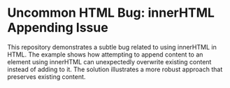 # Uncommon HTML Bug: innerHTML Appending Issue

This repository demonstrates a subtle bug related to using innerHTML in HTML.  The example shows how attempting to append content to an element using innerHTML can unexpectedly overwrite existing content instead of adding to it.  The solution illustrates a more robust approach that preserves existing content.